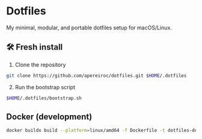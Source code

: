 # Dotfiles

My minimal, modular, and portable dotfiles setup for macOS/Linux.

## 🛠 Fresh install

1. Clone the repository

```bash
git clone https://github.com/apereiroc/dotfiles.git $HOME/.dotfiles
```

2. Run the bootstrap script

```bash
$HOME/.dotfiles/bootstrap.sh
```

## Docker (development)

```bash
docker buildx build --platform=linux/amd64 -f Dockerfile -t dotfiles-dev . && docker run --platform=linux/amd64 --rm -it dotfiles-dev
```
